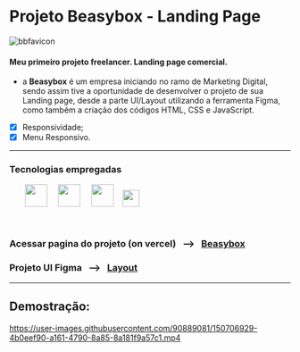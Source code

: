 # Projeto Beasybox - Landing Page

![bbfavicon](https://user-images.githubusercontent.com/90889081/150699066-0a301106-210a-4488-a362-8fba38e93ea8.svg)

#### Meu primeiro projeto freelancer. Landing page comercial. 

- a <strong>Beasybox</strong> é um empresa iniciando no ramo de Marketing Digital, sendo assim tive a oportunidade de desenvolver o projeto de sua Landing page, desde a parte UI/Layout utilizando a ferramenta Figma, como também a criação dos códigos HTML, CSS e JavaScript. 

- [x] Responsividade;
- [x] Menu Responsivo.

<hr>

### Tecnologias empregadas

_&nbsp;_ _&nbsp;_ _&nbsp;_ _&nbsp;_<img src="https://cdn.jsdelivr.net/gh/devicons/devicon/icons/html5/html5-original.svg" width="40" height="40"/>  _&nbsp;_ _&nbsp;_   <img src="https://cdn.jsdelivr.net/gh/devicons/devicon/icons/css3/css3-original.svg" width="40" height="40"/> _&nbsp;_ _&nbsp;_ <img src="https://cdn.jsdelivr.net/gh/devicons/devicon/icons/javascript/javascript-original.svg" width="40" height="40"/> _&nbsp;_ _&nbsp;_<img src="https://cdn.jsdelivr.net/gh/devicons/devicon/icons/figma/figma-original.svg" width="30" height="30"/>

<br>

###  Acessar pagina do projeto (on vercel)  _&nbsp;_  --> _&nbsp;_  [Beasybox](https://beasy-box.vercel.app/)

###  Projeto UI Figma  _&nbsp;_  --> _&nbsp;_  [Layout](https://www.figma.com/proto/yEs7BzsBEQs3LPg3lpO2aw/BeasyBox-LP?node-id=31%3A111)

<hr>

## Demostração: 

https://user-images.githubusercontent.com/90889081/150706929-4b0eef90-a161-4790-8a85-8a181f9a57c1.mp4




